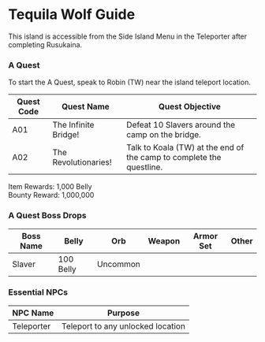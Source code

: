 # Tequila Wolf Guide

This island is accessible from the Side Island Menu in the Teleporter after completing Rusukaina.

### A Quest

To start the A Quest, speak to Robin (TW) near the island teleport location.

| Quest Code| Quest Name            | Quest Objective|
|-----------|-----------            |-----------|
| A01       | The Infinite Bridge!  |Defeat 10 Slavers around the camp on the bridge.|
| A02       | The Revolutionaries!  |Talk to Koala (TW) at the end of the camp to complete the questline.|

Item Rewards: 1,000 Belly<br>
Bounty Reward: 1,000,000

### A Quest Boss Drops

| Boss Name | Belly     | Orb      | Weapon    | Armor Set | Other     |
|-----------|-----------|----------|-----------|-----------|-----------|
| Slaver    | 100 Belly | Uncommon |           |           |           |

### Essential NPCs

| NPC Name              | Purpose                                   |
|-------------          |-----------                                |
| Teleporter            | Teleport to any unlocked location         |

